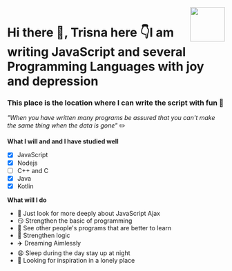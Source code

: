 <img src="js.png" align="right" style="height: 80px"/>

# Hi there 👋,  **Trisna** here 👇I am writing JavaScript and several Programming Languages with joy and depression

### This place is the location where I can write the script with fun 📝

_"When you have written many programs be assured that you can't make the same thing when the data is gone"_ :pencil2:

<!-- **What have I learned**  -->


<!-- * HyperText Markup Language or HTML
* Cascading Style Sheets or CSS
* Vanilla JavaScript
* Mikrotik Hotspot -->

**What I will and and I have studied well**

- [x] JavaScript
- [x] Nodejs
- [ ] C++ and C
- [x] Java
- [x] Kotlin

**What will I do**
- 🤔 Just look for more deeply about JavaScript Ajax
- 😏 Strengthen the basic of programming
- 🙏 See other people's programs that are better to learn
- 🤗 Strengthen logic
- :airplane: Dreaming Aimlessly
- :weary: Sleep during the day stay up at night
- :rainbow: Looking for inspiration in a lonely place



<!-- <hr> -->
